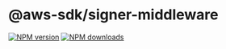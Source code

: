 # @aws-sdk/signer-middleware

[![NPM version](https://img.shields.io/npm/v/@aws-sdk/middleware-signing/rc.svg)](https://www.npmjs.com/package/@aws-sdk/middleware-signing)
[![NPM downloads](https://img.shields.io/npm/dm/@aws-sdk/middleware-signing.svg)](https://www.npmjs.com/package/@aws-sdk/middleware-signing)
